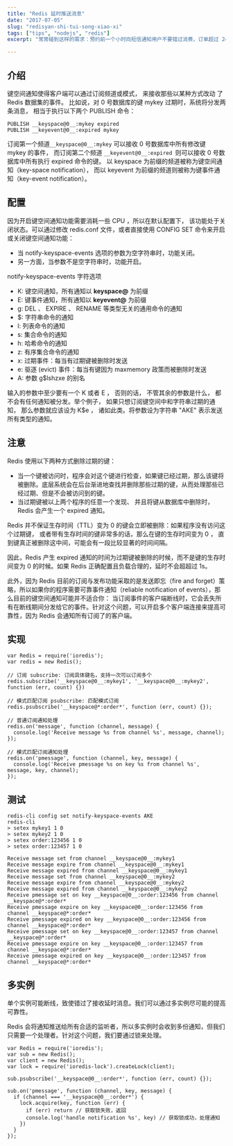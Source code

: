 ```yaml
---
title: "Redis 延时推送消息"
date: "2017-07-05"
slug: "redisyan-shi-tui-song-xiao-xi"
tags: ["tips", "nodejs", "redis"]
excerpt: "常常碰到这样的需求：预约前一个小时向短信通知用户不要错过消费，订单超过 24 小时而没有进一步操作自动取消。可以通过 Redis 的键空间通知实现类似需求。"

---
```


## 介绍

键空间通知使得客户端可以通过订阅频道或模式， 来接收那些以某种方式改动 了 Redis 数据集的事件。
比如说，对 0 号数据库的键 mykey 过期时，系统将分发两条消息， 相当于执行以下两个 PUBLISH 命令：
```
PUBLISH __keyspace@0__:mykey expired
PUBLISH __keyevent@0__:expired mykey
```
订阅第一个频道`__keyspace@0__:mykey` 可以接收 0 号数据库中所有修改键 mykey 的事件， 而订阅第二个频道 `__keyevent@0__:expired `则可以接收 0 号数据库中所有执行 expired 命令的键。 以 keyspace 为前缀的频道被称为键空间通知（key-space notification）， 而以 keyevent 为前缀的频道则被称为键事件通知（key-event notification）。

## 配置

因为开启键空间通知功能需要消耗一些 CPU ，所以在默认配置下， 该功能处于关闭状态。可以通过修改 redis.conf 文件，或者直接使用 CONFIG SET 命令来开启或关闭键空间通知功能：

- 当 notify-keyspace-events 选项的参数为空字符串时，功能关闭。
- 另一方面，当参数不是空字符串时，功能开启。

notify-keyspace-events 字符选项

- K: 键空间通知，所有通知以 __keyspace@<db>__ 为前缀
- E: 键事件通知，所有通知以 __keyevent@<db>__ 为前缀
- g: DEL 、 EXPIRE 、 RENAME 等类型无关的通用命令的通知
- $: 字符串命令的通知
- l: 列表命令的通知
- s: 集合命令的通知
- h: 哈希命令的通知
- z: 有序集合命令的通知
- x: 过期事件：每当有过期键被删除时发送
- e: 驱逐 (evict) 事件：每当有键因为 maxmemory 政策而被删除时发送
- A: 参数 g$lshzxe 的别名


输入的参数中至少要有一个 K 或者 E ， 否则的话， 不管其余的参数是什么， 都不会有任何通知被分发。举个例子， 如果只想订阅键空间中和字符串过期的通知， 那么参数就应该设为 K$e ， 诸如此类。将参数设为字符串 "AKE" 表示发送所有类型的通知。


## 注意

Redis 使用以下两种方式删除过期的键：

- 当一个键被访问时，程序会对这个键进行检查，如果键已经过期，那么该键将被删除。底层系统会在后台渐进地查找并删除那些过期的键，从而处理那些已经过期、但是不会被访问到的键。
- 当过期键被以上两个程序的任意一个发现、 并且将键从数据库中删除时， Redis 会产生一个 expired 通知。

Redis 并不保证生存时间（TTL）变为 0 的键会立即被删除：如果程序没有访问这个过期键， 或者带有生存时间的键非常多的话，那么在键的生存时间变为 0 ， 直到键真正被删除这中间，可能会有一段比较显著的时间间隔。

因此，Redis 产生 expired 通知的时间为过期键被删除的时候，而不是键的生存时间变为 0 的时候。如果 Redis 正确配置且负载合理的，延时不会超超过 1s。

此外，因为 Redis 目前的订阅与发布功能采取的是发送即忘（fire and forget）策略，所以如果你的程序需要可靠事件通知（reliable notification of events），那么目前的键空间通知可能并不适合你： 当订阅事件的客户端断线时，它会丢失所有在断线期间分发给它的事件。针对这个问题，可以开启多个客户端连接来提高可靠性，因为 Redis 会通知所有订阅了的客户端。


## 实现

```
var Redis = require('ioredis');
var redis = new Redis();

// 订阅 subscribe: 订阅具体键名，支持一次可以订阅多个
redis.subscribe('__keyspace@0__:mykey1', '__keyspace@0__:mykey2', function (err, count) {})

// 模式匹配订阅 psubscribe: 匹配模式订阅
redis.psubscribe('__keyspace@*:order*', function (err, count) {});

// 普通订阅通知处理
redis.on('message', function (channel, message) {
  console.log('Receive message %s from channel %s', message, channel);
});

// 模式匹配订阅通知处理
redis.on('pmessage', function (channel, key, message) {
  console.log('Receive pmessage %s on key %s from channel %s', message, key, channel);
});

```

## 测试

```
redis-cli config set notify-keyspace-events AKE
redis-cli
> setex mykey1 1 0
> setex mykey2 1 0
> setex order:123456 1 0
> setex order:123457 1 0
```

```
Receive message set from channel __keyspace@0__:mykey1
Receive message expire from channel __keyspace@0__:mykey1
Receive message expired from channel __keyspace@0__:mykey1
Receive message set from channel __keyspace@0__:mykey2
Receive message expire from channel __keyspace@0__:mykey2
Receive message expired from channel __keyspace@0__:mykey2
Receive pmessage set on key __keyspace@0__:order:123456 from channel __keyspace@*:order*
Receive pmessage expire on key __keyspace@0__:order:123456 from channel __keyspace@*:order*
Receive pmessage expired on key __keyspace@0__:order:123456 from channel __keyspace@*:order*
Receive pmessage set on key __keyspace@0__:order:123457 from channel __keyspace@*:order*
Receive pmessage expire on key __keyspace@0__:order:123457 from channel __keyspace@*:order*
Receive pmessage expired on key __keyspace@0__:order:123457 from channel __keyspace@*:order*
```

## 多实例

单个实例可能断线，致使错过了接收延时消息。我们可以通过多实例尽可能的提高可靠性。

Redis 会将通知推送给所有合适的监听者，所以多实例时会收到多份通知，但我们只需要一个处理者。针对这个问题，我们要通过锁来处理。

```
var Redis = require('ioredis');
var sub = new Redis();
var client = new Redis();
var lock = require('ioredis-lock').createLock(client);

sub.psubscribe('__keyspace@0__:order*', function (err, count) {});

sub.on('pmessage', function (channel, key, message) {
  if (channel === '__keyspace@0__:order*') {
    lock.acquire(key, function (err) {
      if (err) return // 获取锁失败，返回
      console.log('handle notification %s', key) // 获取锁成功，处理通知
    })
  }
});

```
